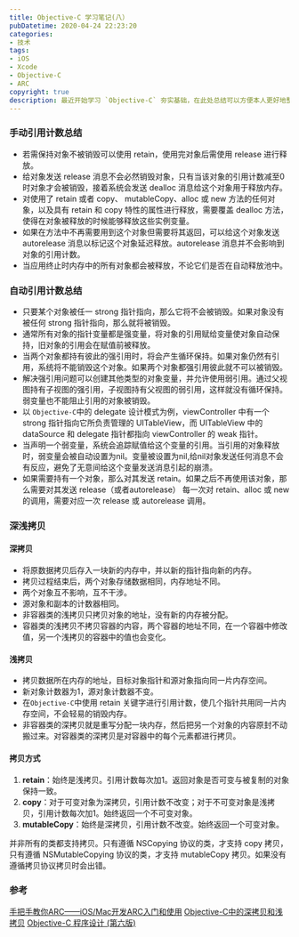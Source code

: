 ```yaml
---
title: Objective-C 学习笔记(八）
pubDatetime: 2020-04-24 22:23:20
categories: 
- 技术
tags: 
- iOS
- Xcode
- Objective-C
- ARC
copyright: true
description: 最近开始学习 `Objective-C` 夯实基础，在此处总结可以方便本人更好地整理学习内容，此文为本系列的第八篇文章，主要复习了自动引用计数与深浅拷贝。
---
```


<!--more-->

### 手动引用计数总结
- 若需保持对象不被销毁可以使用 retain，使用完对象后需使用 release 进行释放。
- 给对象发送 release 消息不会必然销毁对象，只有当该对象的引用计数减至0时对象才会被销毁，接着系统会发送 dealloc 消息给这个对象用于释放内存。
- 对使用了 retain 或者 copy、 mutableCopy、alloc 或 new 方法的任何对象，以及具有 retain 和 copy 特性的属性进行释放，需要覆盖 dealloc 方法，使得在对象被释放的时候能够释放这些实例变量。
- 如果在方法中不再需要用到这个对象但需要将其返回，可以给这个对象发送 autorelease 消息以标记这个对象延迟释放。autorelease 消息并不会影响到对象的引用计数。
- 当应用终止时内存中的所有对象都会被释放，不论它们是否在自动释放池中。

### 自动引用计数总结
- 只要某个对象被任一 strong 指针指向，那么它将不会被销毁。如果对象没有被任何 strong 指针指向，那么就将被销毁。
- 通常所有对象的指针变量都是强变量，将对象的引用赋给变量使对象自动保持，旧对象的引用会在赋值前被释放。
- 当两个对象都持有彼此的强引用时，将会产生循环保持。如果对象仍然有引用，系统将不能销毁这个对象。如果两个对象都强引用彼此就不可以被销毁。
- 解决强引用问题可以创建其他类型的对象变量，并允许使用弱引用。通过父视图持有子视图的强引用，子视图持有父视图的弱引用，这样就没有循环保持。弱变量也不能阻止引用的对象被销毁。
- 以 `Objective-C`中的 delegate 设计模式为例，viewController 中有一个 strong 指针指向它所负责管理的 UITableView，而 UITableView 中的 dataSource 和 delegate 指针都指向 viewController 的 weak 指针。
- 当声明一个弱变量，系统会追踪赋值给这个变量的引用。当引用的对象释放时，弱变量会被自动设置为nil。变量被设置为nil,给nil对象发送任何消息不会有反应，避免了无意间给这个变量发送消息引起的崩溃。
- 如果需要持有一个对象，那么对其发送 retain。如果之后不再使用该对象，那么需要对其发送 release（或者autorelease） 每一次对 retain、alloc 或 new 的调用，需要对应一次 release 或 autorelease 调用。

### 深浅拷贝
#### 深拷贝
 - 将原数据拷贝后存入一块新的内存中，并以新的指针指向新的内存。
 - 拷贝过程结束后，两个对象存储数据相同，内存地址不同。
 - 两个对象互不影响，互不干涉。
 - 源对象和副本的计数器相同。
 - 非容器类的浅拷贝只拷贝对象的地址，没有新的内存被分配。
 - 容器类的浅拷贝不拷贝容器的内容，两个容器的地址不同，在一个容器中修改值，另一个浅拷贝的容器中的值也会变化。
 
#### 浅拷贝 
 - 拷贝数据所在内存的地址，目标对象指针和源对象指向同一片内存空间。
 - 新对象计数器为1，源对象计数器不变。
 - 在`Objective-C`中使用 retain 关键字进行引用计数，使几个指针共用同一片内存空间，不会轻易的销毁内存。
 - 非容器类的深拷贝就是重写分配一块内存，然后把另一个对象的内容原封不动搬过来。对容器类的深拷贝是对容器中的每个元素都进行拷贝。
 
#### 拷贝方式
1. **retain**：始终是浅拷贝。引用计数每次加1。返回对象是否可变与被复制的对象保持一致。
2. **copy**：对于可变对象为深拷贝，引用计数不改变；对于不可变对象是浅拷贝，引用计数每次加1。始终返回一个不可变对象。  
3. **mutableCopy**：始终是深拷贝，引用计数不改变。始终返回一个可变对象。

并非所有的类都支持拷贝。只有遵循 NSCopying 协议的类，才支持 copy 拷贝，只有遵循 NSMutableCopying 协议的类，才支持 mutableCopy 拷贝。如果没有遵循拷贝协议拷贝时会出错。

### 参考
[手把手教你ARC——iOS/Mac开发ARC入门和使用](https://onevcat.com/2012/06/arc-hand-by-hand/)
[Objective-C中的深拷贝和浅拷贝](https://www.cnblogs.com/ludashi/p/3894151.html)
[Objective-C 程序设计 (第六版)]()